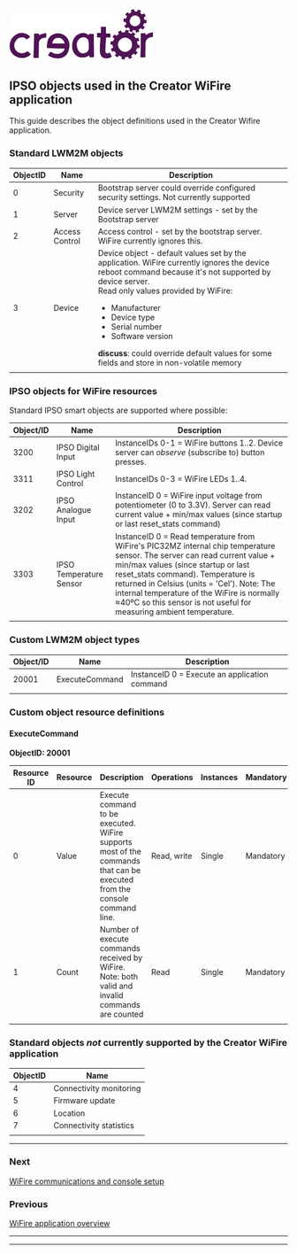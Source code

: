 ﻿
![](../img.png)
----
## IPSO objects used in the Creator WiFire application 

This guide describes the object definitions used in the Creator Wifire application.  

### Standard LWM2M objects  


| ObjectID | Name | Description |
|-----|-----|-----|
| 0 | Security | Bootstrap server could override configured security settings. Not currently supported |
| 1 | Server | Device server LWM2M settings - set by the Bootstrap server |
| 2 | Access Control | Access control - set by the bootstrap server. WiFire currently ignores this. |
| 3 | Device | Device object - default values set by the application. WiFire currently ignores the device reboot command because it's not supported by device server.<br>Read only values provided by WiFire: <ul><li>Manufacturer</li><li>Device type</li><li>Serial number</li><li>Software version</li></ul>**discuss**: could override default values for some fields and store in non-volatile memory |  
||||  


### IPSO objects for WiFire resources  
Standard IPSO smart objects are supported where possible:  

| Object/ID | Name | Description |  
|-----|-----|-----|  
| 3200 | IPSO Digital Input | InstanceIDs 0-1 = WiFire buttons 1..2. Device server can *observe* (subscribe to) button presses. |  
| 3311 | IPSO Light Control | InstanceIDs 0-3 = WiFire LEDs 1..4. |  
| 3202 | IPSO Analogue Input | InstanceID 0 = WiFire input voltage from potentiometer (0 to 3.3V). Server can read current value + min/max values (since startup or last reset_stats command) |  
| 3303 | IPSO Temperature Sensor | InstanceID 0 = Read temperature from WiFire's PIC32MZ internal chip temperature sensor. The server can read current value + min/max values (since startup or last reset_stats command). Temperature is returned in Celsius (units = 'Cel'). Note: The internal temperature of the WiFire is normally ≈40ºC so this sensor is not useful for measuring ambient temperature.|  
||||  
 

 
### Custom LWM2M object types  

  

| Object/ID | Name | Description |  
|-----|-----|-----|
| 20001 | ExecuteCommand | InstanceID 0 = Execute an application command |  
||||  


 
### Custom object resource definitions


#### ExecuteCommand

**ObjectID: 20001** 
 
| Resource ID | Resource | Description | Operations | Instances | Mandatory | Type |  
|-----|-----|-----|-----|-----|-----|-----| 
| 0 | Value | Execute command to be executed. WiFire supports most of the commands that can be executed from the console command line. | Read, write | Single | Mandatory | String |  
| 1 | Count | Number of execute commands received by WiFire. Note: both valid and invalid commands are counted | Read |  Single | Mandatory | Integer |  
||||||||  


### Standard objects *not* currently supported by the Creator WiFire application  

| ObjectID | Name |  
|-----|-----|  
| 4 | Connectivity monitoring |  
| 5 | Firmware update |  
| 6 | Location |  
| 7 | Connectivity statistics |  
|||  

----

### Next  

[WiFire communications and console setup](wiFireHardwareSetup.md) 

### Previous  

[WiFire application overview](wiFireApp.md)  

----

----




